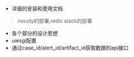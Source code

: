 
- 详细的安装和使用文档

> nocoly的部署,redis stack的部署

- 各个部分的设计思想
- uwsgi配置
- 通过case_id/alert_id/artifact_id获取数据的api接口